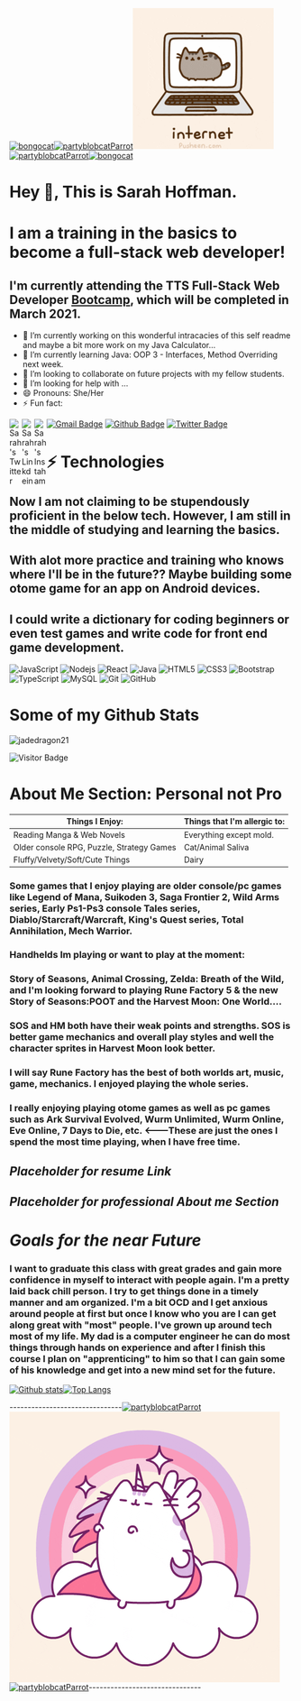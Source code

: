 [![bongocat](https://emoji.gg/assets/emoji/5180_bongocat.gif)](https://emoji.gg/emoji/5180_bongocat)[![partyblobcatParrot](https://emoji.gg/assets/emoji/2153_partyblobcatparrot.gif)](https://emoji.gg/emoji/2153_partyblobcatparrot)![PusheenNet](resources/pusheennet.gif)[![partyblobcatParrot](https://emoji.gg/assets/emoji/2153_partyblobcatparrot.gif)](https://emoji.gg/emoji/2153_partyblobcatparrot)[![bongocat](https://emoji.gg/assets/emoji/5180_bongocat.gif)](https://emoji.gg/emoji/5180_bongocat)


# Hey 👋, This is Sarah Hoffman. 
# I am a training in the basics to become a full-stack web developer!

## I'm currently attending the TTS Full-Stack Web Developer [Bootcamp](https://codeshv.com/), which will be completed in March 2021.


- 🔭 I’m currently working on this wonderful intracacies of this self readme and maybe a bit more work on my Java Calculator...
- 🌱 I’m currently learning Java: OOP 3 - Interfaces, Method Overriding next week.
- 👯 I’m looking to collaborate on future projects with my fellow students.
- 🤔 I’m looking for help with ...
- 😄 Pronouns: She/Her
- ⚡ Fun fact:

[![Gmail Badge](https://img.shields.io/badge/-jadedragonwest26@gmail.com-c14438?style=flat-square&logo=Gmail&logoColor=white&link=mailto:jadedragonwest26@gmail.com)](mailto:jadedragonwest26@gmail.com)
[![Github Badge](https://img.shields.io/badge/-jadedragon21-grey?style=flat&logo=github&logoColor=white&link=https://github.com/jadedragon21/)](https://www.github.com/jadedragon21/) [![Twitter Badge](https://img.shields.io/badge/-jadedragon_21-00acee?style=flat&logo=twitter&logoColor=white&link=https://twitter.com/jadedragon_21/)](https://www.twitter.com/jadedragon_21/) <a href="https://twitter.com/jadedragon_21" target="_blank" rel="nofollow"><img align="left" alt="Sarah's Twitter" width="22px" src="https://cdn.jsdelivr.net/npm/simple-icons@v3/icons/twitter.svg" /></a><a href="https://www.linkedin.com/in/sarah-hoffman-01637a94" target="_blank" rel="nofollow"><img align="left" alt="Sarah's Linkdein" width="22px" src="https://cdn.jsdelivr.net/npm/simple-icons@v3/icons/linkedin.svg" /></a><a href="https://www.instagram.com/sarah.e.hoffman.58" target="_blank" rel="nofollow"><img align="left" alt="Sarah's Instaham" width="22px" src="https://cdn.jsdelivr.net/npm/simple-icons@v3/icons/instagram.svg" /></a>





# ⚡ Technologies

## Now I am not claiming to be stupendously proficient in the below tech. However, I am still in the middle of studying and learning the basics.
## With alot more practice and training who knows where I'll be in the future?? Maybe building some otome game for an app on Android devices.
## I could write a dictionary for coding beginners or even test games and write code for front end game development.

![JavaScript](https://img.shields.io/badge/-JavaScript-black?style=flat-square&logo=javascript)
![Nodejs](https://img.shields.io/badge/-Nodejs-black?style=flat-square&logo=Node.js)
![React](https://img.shields.io/badge/-React-black?style=flat-square&logo=react)
![Java](https://img.shields.io/badge/-java-E34A86?style=flat-square&logo=java)
![HTML5](https://img.shields.io/badge/-HTML5-E34F26?style=flat-square&logo=html5&logoColor=white)
![CSS3](https://img.shields.io/badge/-CSS3-1572B6?style=flat-square&logo=css3)
![Bootstrap](https://img.shields.io/badge/-Bootstrap-563D7C?style=flat-square&logo=bootstrap)
![TypeScript](https://img.shields.io/badge/-TypeScript-007ACC?style=flat-square&logo=typescript)
![MySQL](https://img.shields.io/badge/-MySQL-black?style=flat-square&logo=mysql)
![Git](https://img.shields.io/badge/-Git-black?style=flat-square&logo=git)
![GitHub](https://img.shields.io/badge/-GitHub-181717?style=flat-square&logo=github)


# Some of my Github Stats

<p align=left> <img src=https://komarev.com/ghpvc/?username=jadedragon21 alt=jadedragon21 /> </p>

![Visitor Badge](https://visitor-badge.laobi.icu/badge?page_id=jadedragon21.jadedragon21)


# About Me Section: Personal not Pro

Things I Enjoy: | Things that I'm allergic to:
--------------------------------------------------------------------------------------------------|-----------------------------------------------------------------------------------
Reading Manga & Web Novels | Everything except mold.
Older console RPG, Puzzle, Strategy Games | Cat/Animal Saliva
Fluffy/Velvety/Soft/Cute Things | Dairy

### Some games that I enjoy playing are older console/pc games like Legend of Mana, Suikoden 3, Saga Frontier 2, Wild Arms series, Early Ps1-Ps3 console Tales series, Diablo/Starcraft/Warcraft, King's Quest series, Total Annihilation, Mech Warrior.

### Handhelds Im playing or want to play at the moment:

### Story of Seasons, Animal Crossing, Zelda: Breath of the Wild, and I'm looking forward to playing Rune Factory 5 & the new Story of Seasons:POOT and the Harvest Moon: One World....

### SOS and HM both have their weak points and strengths. SOS is better game mechanics and overall play styles and well the character sprites in Harvest Moon look better. 

### I will say Rune Factory has the best of both worlds art, music, game, mechanics. I enjoyed playing the whole series.

### I really enjoying playing otome games as well as pc games such as Ark Survival Evolved, Wurm Unlimited, Wurm Online, Eve Online, 7 Days to Die, etc. <---These are just the ones I spend the most time playing, when I have free time.
 

## *Placeholder for resume Link*

## *Placeholder for professional About me Section*

# _**Goals for the near Future**_

### I want to graduate this class with great grades and gain more confidence in myself to interact with people again. I'm a pretty laid back chill person. I try to get things done in a timely manner and am organized. I'm a bit OCD and I get anxious around people at first but once I know who you are I can get along great with "most" people. I've grown up around tech most of my life. My dad is a computer engineer he can do most things through hands on experience and after I finish this course I plan on "apprenticing" to him so that I can gain some of his knowledge and get into a new mind set for the future.


[![Github stats](https://github-readme-stats.vercel.app/api?username=jadedragon21&count_private=true&show_icons=true&theme=bear)](https://github.com/jadedragon21/github-readme-stats)[![Top Langs](https://github-readme-stats.vercel.app/api/top-langs/?username=jadedragon21&layout=compact&theme=bear)](https://github.com/jadedragon21/github-readme-stats)


-------------------------------[![partyblobcatParrot](https://emoji.gg/assets/emoji/2153_partyblobcatparrot.gif)](https://emoji.gg/emoji/2153_partyblobcatparrot)<img align="center" src="resources/pusheenunicorn.gif" />[![partyblobcatParrot](https://emoji.gg/assets/emoji/2153_partyblobcatparrot.gif)](https://emoji.gg/emoji/2153_partyblobcatparrot)-------------------------------


